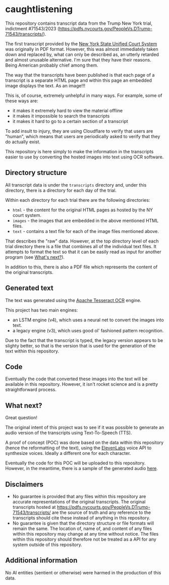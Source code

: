 # caughtlistening

This repository contains transcript data from the Trump New York trial, indictment #71543/2023 (https://pdfs.nycourts.gov/PeopleVs.DTrump-71543/transcripts/).

The first transcript provided by the [New York State Unified Court System](https://ww2.nycourts.gov/press/index.shtml) was originally in PDF format.  However, this was almost immediately taken down and replaced by, what can only be described as, an utterly retarded and almost unusable alternative.  I'm sure that they have their reasons.  Being American probably chief among them.

The way that the transcripts have been published is that each page of a transcript is a separate HTML page and within this page an embedded image displays the text.  As an image!!!

This is, of course, extremely unhelpful in many ways.
For example, some of these ways are:
* it makes it extremely hard to view the material offline
* it makes it impossible to search the transcripts
* it makes it hard to go to a certain section of a transcript

To add insult to injury, they are using Cloudflare to verify that users are "human", which means that users are periodically asked to verify that they do actually exist.

This repository is here simply to make the information in the transcripts easier to use by converting the hosted images into text using OCR software.

## Directory structure

All transcript data is under the `transcripts` directory and, under this directory, there is a directory for each day of the trial.

Within each directory for each trial there are the following directories:
* `html` - the content for the original HTML pages as hosted by the NY court system.
* `images` - the images that are embedded in the above mentioned HTML files.
* `text` - contains a text file for each of the image files mentioned above.

That describes the "raw" data.  However, at the top directory level of each trial directory there is a file that combines all of the individual text files.  It attempts to format the text so that it can be easily read as input for another program (see [What's next?](#what-next)).

In addition to this, there is also a PDF file which represents the content of the original transcripts.

## Generated text

The text was generated using the [Apache Tesseract OCR](https://github.com/tesseract-ocr/tesseract) engine.

This project has two main engines:
* an LSTM engine (v4), which uses a neural net to convert the images into text.
* a legacy engine (v3), which uses good ol' fashioned pattern recognition.

Due to the fact that the transcript is typed, the legacy version appears to be slighty better, so that is the version that is used for the generation of the text within this repository.

## Code

Eventually the code that converted these images into the text will be available in this repository.  However, it isn't rocket science and is a pretty straightforward process.

## What next?

Great question!

The original intent of this project was to see if it was possible to generate an audio version of the transcripts using Text-To-Speech (TTS).

A proof of concept (POC) was done based on the data within this repository (hence the reformatting of the text), using the [ElevenLabs](https://elevenlabs.io/) voice API to synthesize voices.  Ideally a different one for each character.

Eventually the code for this POC will be uploaded to this repository.  However, in the meantime, there is a sample of the generated audio [here](transcript-audio-sample.mp3).

## Disclaimers

* No guarantee is provided that any files within this repository are accurate representations of the original transcripts.
The original transcripts hosted at https://pdfs.nycourts.gov/PeopleVs.DTrump-71543/transcripts/ are the source of truth and any reference to the transcripts should cite these instead of anything in this repository.
* No guarantee is given that the directory structure or file formats will remain the same.  The location of, name of, and content of any files within this repository may change at any time without notice.  The files within this repository should therefore not be treated as a API for any system outside of this repository.

## Additional information

No AI entities (sentient or otherwise) were harmed in the production of this data.